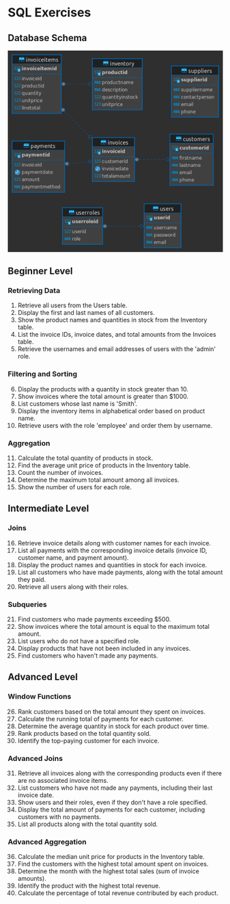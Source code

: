 # SQL Exercises

## Database Schema

[![Database Schema](practice%20-%20public.png)](practice%20-%20public.png)

## Beginner Level

### Retrieving Data

1. Retrieve all users from the Users table.
2. Display the first and last names of all customers.
3. Show the product names and quantities in stock from the Inventory table.
4. List the invoice IDs, invoice dates, and total amounts from the Invoices table.
5. Retrieve the usernames and email addresses of users with the 'admin' role.

### Filtering and Sorting

6. Display the products with a quantity in stock greater than 10.
7. Show invoices where the total amount is greater than $1000.
8. List customers whose last name is 'Smith'.
9. Display the inventory items in alphabetical order based on product name.
10. Retrieve users with the role 'employee' and order them by username.

### Aggregation

11. Calculate the total quantity of products in stock.
12. Find the average unit price of products in the Inventory table.
13. Count the number of invoices.
14. Determine the maximum total amount among all invoices.
15. Show the number of users for each role.

## Intermediate Level

### Joins

16. Retrieve invoice details along with customer names for each invoice.
17. List all payments with the corresponding invoice details (invoice ID, customer name, and payment amount).
18. Display the product names and quantities in stock for each invoice.
19. List all customers who have made payments, along with the total amount they paid.
20. Retrieve all users along with their roles.

### Subqueries

21. Find customers who made payments exceeding $500.
22. Show invoices where the total amount is equal to the maximum total amount.
23. List users who do not have a specified role.
24. Display products that have not been included in any invoices.
25. Find customers who haven't made any payments.

## Advanced Level

### Window Functions

26. Rank customers based on the total amount they spent on invoices.
27. Calculate the running total of payments for each customer.
28. Determine the average quantity in stock for each product over time.
29. Rank products based on the total quantity sold.
30. Identify the top-paying customer for each invoice.

### Advanced Joins

31. Retrieve all invoices along with the corresponding products even if there are no associated invoice items.
32. List customers who have not made any payments, including their last invoice date.
33. Show users and their roles, even if they don't have a role specified.
34. Display the total amount of payments for each customer, including customers with no payments.
35. List all products along with the total quantity sold.

### Advanced Aggregation

36. Calculate the median unit price for products in the Inventory table.
37. Find the customers with the highest total amount spent on invoices.
38. Determine the month with the highest total sales (sum of invoice amounts).
39. Identify the product with the highest total revenue.
40. Calculate the percentage of total revenue contributed by each product.
